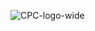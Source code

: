 ![CPC-logo-wide](https://user-images.githubusercontent.com/35102795/177327749-3ee02c03-faa5-45b7-aece-1f8f054c870e.png)
